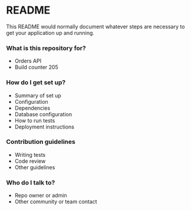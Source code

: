 # README #

This README would normally document whatever steps are necessary to get your application up and running.

### What is this repository for? ###

* Orders API
* Build counter 205

### How do I get set up? ###

* Summary of set up
* Configuration
* Dependencies
* Database configuration
* How to run tests
* Deployment instructions

### Contribution guidelines ###

* Writing tests
* Code review
* Other guidelines

### Who do I talk to? ###

* Repo owner or admin
* Other community or team contact